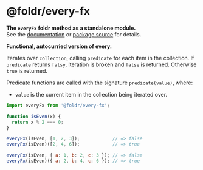 # @foldr/every-fx

**The `everyFx` foldr method as a standalone module.**    
See the [documentation](http://foldr.com/0.0.0/every-fx) or [package source](https:/github.com/CloudVessel/foldr/blob/master/packages/categories/every-fx/src/index.js) for details.

**Functional, autocurried version of [every](#every).**

Iterates over `collection`, calling `predicate` for each item in the collection. If `predicate`
returns `falsy`, iteration is broken and `false` is returned. Otherwise `true` is returned.

Predicate functions are called with the signature `predicate(value)`, where:
- `value` is the current item in the collection being iterated over.

```js
import everyFx from '@foldr/every-fx';

function isEven(x) {
  return x % 2 === 0;
}

everyFx(isEven, [1, 2, 3]);            // => false
everyFx(isEven)([2, 4, 6]);            // => true

everyFx(isEven, { a: 1, b: 2, c: 3 }); // => false
everyFx(isEven)({ a: 2, b: 4, c: 6 }); // => true
```
